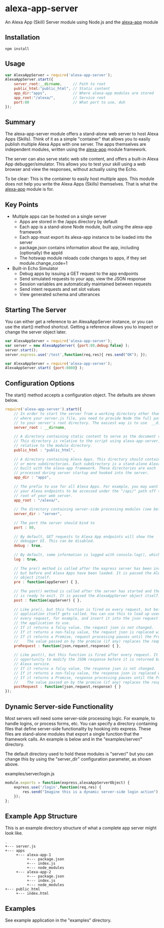 # alexa-app-server

An Alexa App (Skill) Server module using Node.js and the [alexa-app](https://www.npmjs.com/package/alexa-app) module

## Installation

	npm install

## Usage

```javascript
var AlexaAppServer = require('alexa-app-server');
AlexaAppServer.start({
	server_root:__dirname,     // Path to root
	public_html:"public_html", // Static content
	app_dir:"apps",            // Where alexa-app modules are stored
	app_root:"/alexa/",        // Service root
	port:80                    // What port to use, duh
});
```


## Summary

The alexa-app-server module offers a stand-alone web server to host Alexa Apps (Skills). Think of it as a simple "container" that allows you to easily publish multiple Alexa Apps with one server. The apps themselves are independent modules, written using the [alexa-app](https://www.npmjs.com/package/alexa-app) module framework.

The server can also serve static web site content, and offers a built-in Alexa App debugger/simulator. This allows you to test your skill using a web browser and view the responses, without actually using the Echo.

To be clear: This is the container to easily host multiple apps. This module does not help you write the Alexa Apps (Skills) themselves. That is what the [alexa-app](https://www.npmjs.com/package/alexa-app) module is for.

## Key Points

- Multiple apps can be hosted on a single server
  - Apps are stored in the /apps directory by default
  - Each app is a stand-alone Node module, built using the alexa-app framework
  - Each app must export its alexa-app instance to be loaded into the server
  - package.json contains information about the app, including (optionally) the appId
  - The hotswap module reloads code changes to apps, if they set module.change_code=1
- Built-in Echo Simulator 
  - Debug apps by issuing a GET request to the app endpoints
  - Send simulated requests to your app, view the JSON response
  - Session variables are automatically maintained between requests
  - Send intent requests and set slot values
  - View generated schema and utterances

## Starting The Server

You can either get a reference to an AlexaAppServer instance, or you can use the start() method shortcut. Getting a reference allows you to inspect or change the server object later.

```javascript
var AlexaAppServer = require('alexa-app-server');
var server = new AlexaAppServer( {port:80,debug:false} );
server.start();
server.express.use('/test',function(req,res){ res.send("OK"); });
```

```javascript
var AlexaAppServer = require('alexa-app-server');
AlexaAppServer.start( {port:8080} );
```

## Configuration Options

The start() method accepts a configuration object. The defaults are shown below.

```javascript
require('alexa-app-server').start({
	// In order to start the server from a working directory other than
	// where your server.js file, you need to provide Node the full path 
	// to your server's root directory. The easiest way is to use  __dirname
	server_root : __dirname,
	
	// A directory containing static content to serve as the document root.
    // This directory is relative to the script using alexa-app-server, not 
	// relative to the module directory.
    public_html : "public_html",
    
    // A directory containing Alexa Apps. This directory should contain one 
	// or more subdirectories. Each subdirectory is a stand-alone Alexa App 
	// built with the alexa-app framework. These directories are each 
	// processed during server startup and hooked into the server.
    app_dir : "apps",
    
    // The prefix to use for all Alexa Apps. For example, you may want all 
	// your Alexa endpoints to be accessed under the "/api/" path off the 
	// root of your web server.
    app_root : "/alexa/",
	
	// The directory containing server-side processing modules (see below)
	server_dir : "server",
    
    // The port the server should bind to
    port : 80,
    
    // By default, GET requests to Alexa App endpoints will show the 
	// debugger UI. This can be disabled.
    debug : true,
    
    // By default, some information is logged with console.log(), which can be disabled
    log : true,
    
    // The pre() method is called after the express server has been instantiated, 
	// but before and Alexa Apps have been loaded. It is passed the AlexaAppServer 
	// object itself.
    pre : function(appServer) { },
    
    // The post() method is called after the server has started and the start() method 
	// is ready to exit. It is passed the AlexaAppServer object itself.
    post : function(appServer) { },
	
	// Like pre(), but this function is fired on every request, but before the 
	// application itself gets called. You can use this to load up user details before
	// every request, for example, and insert it into the json request itself for
	// the application to use.
	// If it returns a falsy value, the request json is not changed.
	// If it returns a non-falsy value, the request json is replaced with what was returned.
	// If it returns a Promise, request processing pauses until the Promise resolves.
	//    The value passed on by the promise (if any) replaces the request json.
	preRequest : function(json,request,response) { },
	
	// Like post(), but this function is fired after every request. It has a final 
	// opportunity to modify the JSON response before it is returned back to the
	// Alexa service.
	// If it returns a falsy value, the response json is not changed.
	// If it returns a non-falsy value, the response json is replaced with what was returned.
	// If it returns a Promise, response processing pauses until the Promise resolves.
	//    The value passed on by the promise (if any) replaces the response json.
	postRequest : function(json,request,response) { }
});
```

## Dynamic Server-side Functionality

Most servers will need some server-side processing logic. For example, to handle logins, or process forms, etc. You can specify a directory containing files that define server-side functionality by hooking into express. These files are stand-alone modules that export a single function that the framework calls. An example is below and in the "examples/server/" directory.

The default directory used to hold these modules is "server/" but you can change this by using the "server_dir" configuration parameter, as shown above.

examples/server/login.js

```javascript
module.exports = function(express,alexaAppServerObject) {
	express.use('/login',function(req,res) {
		res.send("Imagine this is a dynamic server-side login action");
	});
};
```

## Example App Structure

This is an example directory structure of what a complete app server might look like.

```
.
+--- server.js
+--- apps
     +--- alexa-app-1
          +--- package.json
          +--- index.js
          +--- node_modules
     +--- alexa-app-2
          +--- package.json
          +--- index.js
          +--- node_modules
+--- public_html
     +--- index.html
```

## Examples

See example application in the "examples" directory.
